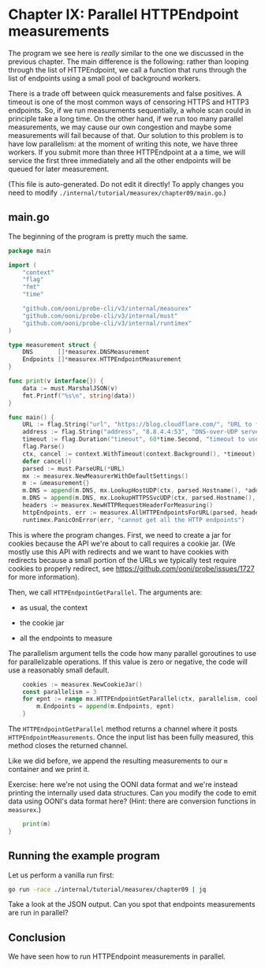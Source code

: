 
# Chapter IX: Parallel HTTPEndpoint measurements

The program we see here is _really_ similar to the one we
discussed in the previous chapter. The main difference
is the following: rather than looping through the list of
HTTPEndpoint, we call a function that runs through the
list of endpoints using a small pool of background workers.

There is a trade off between quick measurements and
false positives. A timeout is one of the most common
ways of censoring HTTPS and HTTP3 endpoints. So, if
we run measurements sequentially, a whole scan could
in principle take a long time. On the other hand,
if we run too many parallel measurements, we may cause
our own congestion and maybe some measurements will
fail because of that. Our solution to this problem is
to have low parallelism: at the moment of writing
this note, we have three workers. If you submit
more than three HTTPEndpoint at a a time, we will
service the first three immediately and all the
other endpoints will be queued for later measurement.

(This file is auto-generated. Do not edit it directly! To apply
changes you need to modify `./internal/tutorial/measurex/chapter09/main.go`.)

## main.go

The beginning of the program is pretty much the same.

```Go
package main

import (
	"context"
	"flag"
	"fmt"
	"time"

	"github.com/ooni/probe-cli/v3/internal/measurex"
	"github.com/ooni/probe-cli/v3/internal/must"
	"github.com/ooni/probe-cli/v3/internal/runtimex"
)

type measurement struct {
	DNS       []*measurex.DNSMeasurement
	Endpoints []*measurex.HTTPEndpointMeasurement
}

func print(v interface{}) {
	data := must.MarshalJSON(v)
	fmt.Printf("%s\n", string(data))
}

func main() {
	URL := flag.String("url", "https://blog.cloudflare.com/", "URL to fetch")
	address := flag.String("address", "8.8.4.4:53", "DNS-over-UDP server address")
	timeout := flag.Duration("timeout", 60*time.Second, "timeout to use")
	flag.Parse()
	ctx, cancel := context.WithTimeout(context.Background(), *timeout)
	defer cancel()
	parsed := must.ParseURL(*URL)
	mx := measurex.NewMeasurerWithDefaultSettings()
	m := &measurement{}
	m.DNS = append(m.DNS, mx.LookupHostUDP(ctx, parsed.Hostname(), *address))
	m.DNS = append(m.DNS, mx.LookupHTTPSSvcUDP(ctx, parsed.Hostname(), *address))
	headers := measurex.NewHTTPRequestHeaderForMeasuring()
	httpEndpoints, err := measurex.AllHTTPEndpointsForURL(parsed, headers, m.DNS...)
	runtimex.PanicOnError(err, "cannot get all the HTTP endpoints")
```

This is where the program changes. First, we need to create a jar
for cookies because the API we're about to call requires a
cookie jar. (We mostly use this API with redirects and we want
to have cookies with redirects because a small portion of the
URLs we typically test require cookies to properly redirect,
see https://github.com/ooni/probe/issues/1727 for more information).

Then, we call `HTTPEndpointGetParallel`. The arguments are:

- as usual, the context

- the cookie jar

- all the endpoints to measure

The parallelism argument tells the code how many parallel goroutines
to use for parallelizable operations. If this value is zero or negative,
the code will use a reasonably small default.

```Go
	cookies := measurex.NewCookieJar()
	const parallelism = 3
	for epnt := range mx.HTTPEndpointGetParallel(ctx, parallelism, cookies, httpEndpoints...) {
		m.Endpoints = append(m.Endpoints, epnt)
	}
```

The `HTTPEndpointGetParallel` method returns a channel where it
posts `HTTPEndpointMeasurements`. Once the input list has been
fully measured, this method closes the returned channel.

Like we did before, we append the resulting measurements to
our `m` container and we print it.

Exercise: here we're not using the OONI data format and we're
instead printing the internally used data structures. Can
you modify the code to emit data using OONI's data format here?
(Hint: there are conversion functions in `measurex`.)

```Go
	print(m)
}

```

## Running the example program

Let us perform a vanilla run first:

```bash
go run -race ./internal/tutorial/measurex/chapter09 | jq
```

Take a look at the JSON output. Can you spot that
endpoints measurements are run in parallel?

## Conclusion

We have seen how to run HTTPEndpoint measurements in parallel.

